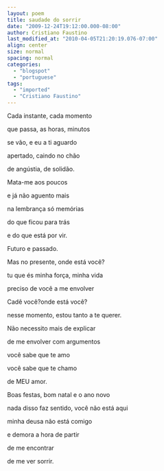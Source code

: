 ```yaml
---
layout: poem
title: saudade do sorrir
date: "2009-12-24T19:12:00.000-08:00"
author: Cristiano Faustino
last_modified_at: "2010-04-05T21:20:19.076-07:00"
align: center
size: normal
spacing: normal
categories:
  - "blogspot"
  - "portuguese"
tags:
  - "imported"
  - "Cristiano Faustino"
---
```


Cada instante, cada momento

que passa, as horas, minutos

se vão, e eu a ti aguardo

apertado, caindo no chão

de angústia, de solidão.

Mata-me aos poucos

e já não aguento mais

na lembrança só memórias

do que ficou para trás

e do que está por vir.

Futuro e passado.

Mas no presente, onde está você?

tu que és minha força, minha vida 

preciso de você a me envolver

Cadê você?onde está você?

nesse momento, estou tanto a te querer.

Não necessito mais de explicar

de me envolver com argumentos

você sabe que te amo

você sabe que te chamo

de MEU amor.

Boas festas, bom natal e o ano novo

nada disso faz sentido, você não está aqui

minha deusa não está comigo

e demora a hora de partir

de me encontrar

de me ver sorrir.